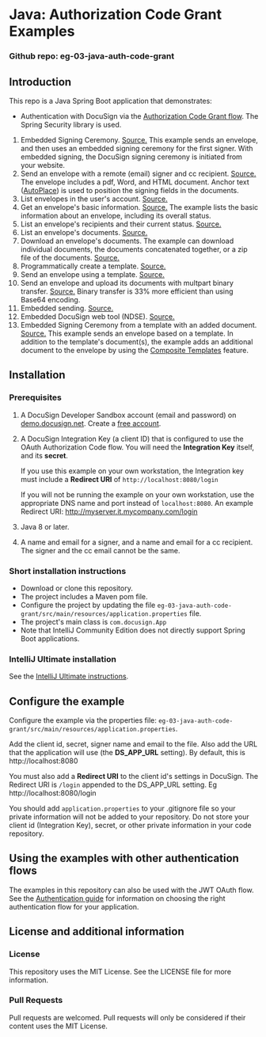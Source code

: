 # Java: Authorization Code Grant Examples

### Github repo: eg-03-java-auth-code-grant
## Introduction
This repo is a Java Spring Boot application that demonstrates:

* Authentication with DocuSign via the
  [Authorization Code Grant flow](https://developers.docusign.com/esign-rest-api/guides/authentication/oauth2-code-grant).
  The Spring Security library is used.

1. Embedded Signing Ceremony. 
   [Source.](https://github.com/docusign/eg-03-java-auth-code-grant/blob/master/src/main/java/com/docusign/controller/examples/EG001Controller.java)
   This example sends an envelope, and then uses an embedded signing ceremony for the first signer.
   With embedded signing, the DocuSign signing ceremony is initiated from your website.
1. Send an envelope with a remote (email) signer and cc recipient.
   [Source.](https://github.com/docusign/eg-03-java-auth-code-grant/blob/master/src/main/java/com/docusign/controller/examples/EG002Controller.java)
   The envelope includes a pdf, Word, and HTML document.
   Anchor text ([AutoPlace](https://support.docusign.com/en/guides/AutoPlace-New-DocuSign-Experience)) is used to position the signing fields in the documents.
1. List envelopes in the user's account.
   [Source.](https://github.com/docusign/eg-03-java-auth-code-grant/blob/master/src/main/java/com/docusign/controller/examples/EG003Controller.java)
1. Get an envelope's basic information.
   [Source.](https://github.com/docusign/eg-03-java-auth-code-grant/blob/master/src/main/java/com/docusign/controller/examples/EG004Controller.java)
   The example lists the basic information about an envelope, including its overall status.
1. List an envelope's recipients and their current status.
   [Source.](https://github.com/docusign/eg-03-java-auth-code-grant/blob/master/src/main/java/com/docusign/controller/examples/EG005Controller.java)
1. List an envelope's documents.
   [Source.](https://github.com/docusign/eg-03-java-auth-code-grant/blob/master/src/main/java/com/docusign/controller/examples/EG006Controller.java)
1. Download an envelope's documents. The example can download individual
   documents, the documents concatenated together, or a zip file of the documents.
   [Source.](https://github.com/docusign/eg-03-java-auth-code-grant/blob/master/src/main/java/com/docusign/controller/examples/EG007Controller.java)
1. Programmatically create a template.
   [Source.](https://github.com/docusign/eg-03-java-auth-code-grant/blob/master/src/main/java/com/docusign/controller/examples/EG008Controller.java)
1. Send an envelope using a template.
   [Source.](https://github.com/docusign/eg-03-java-auth-code-grant/blob/master/src/main/java/com/docusign/controller/examples/EG009Controller.java)
1. Send an envelope and upload its documents with multpart binary transfer.
   [Source.](https://github.com/docusign/eg-03-java-auth-code-grant/blob/master/src/main/java/com/docusign/controller/examples/EG010Controller.java)
   Binary transfer is 33% more efficient than using Base64 encoding.
1. Embedded sending.
   [Source.](https://github.com/docusign/eg-03-java-auth-code-grant/blob/master/src/main/java/com/docusign/controller/examples/EG011Controller.java)
1. Embedded DocuSign web tool (NDSE).
   [Source.](https://github.com/docusign/eg-03-java-auth-code-grant/blob/master/src/main/java/com/docusign/controller/examples/EG012Controller.java)
1. Embedded Signing Ceremony from a template with an added document.
   [Source.](https://github.com/docusign/eg-03-java-auth-code-grant/blob/master/src/main/java/com/docusign/controller/examples/EG013Controller.java)
   This example sends an envelope based on a template.
   In addition to the template's document(s), the example adds an
   additional document to the envelope by using the
   [Composite Templates](https://developers.docusign.com/esign-rest-api/guides/features/templates#composite-templates)
   feature.

## Installation

### Prerequisites
1. A DocuSign Developer Sandbox account (email and password) on [demo.docusign.net](https://demo.docusign.net).
   Create a [free account](https://go.docusign.com/o/sandbox/).
1. A DocuSign Integration Key (a client ID) that is configured to use the
   OAuth Authorization Code flow.
   You will need the **Integration Key** itself, and its **secret**.

   If you use this example on your own workstation,
   the Integration key must include a **Redirect URI** of `http://localhost:8080/login`

   If you will not be running the example on your own workstation,
   use the appropriate DNS name and port instead of `localhost:8080`.
   An example Redirect URI: http://myserver.it.mycompany.com/login

1. Java 8 or later.
1. A name and email for a signer, and a name and email for a cc recipient.
   The signer and the cc email cannot be the same.

### Short installation instructions
* Download or clone this repository.
* The project includes a Maven pom file.
* Configure the project by updating the file
  `eg-03-java-auth-code-grant/src/main/resources/application.properties` file.
* The project's main class is
 `com.docusign.App`
* Note that IntelliJ Community Edition does not directly support
  Spring Boot applications.

### IntelliJ Ultimate installation

See the [IntelliJ Ultimate instructions](https://github.com/docusign/eg-03-java-auth-code-grant/blob/master/docs/Readme_IntelliJ_Ultimate.md).

## Configure the example

Configure the example via the properties file:
`eg-03-java-auth-code-grant/src/main/resources/application.properties`.

Add the client id, secret, signer name and email to the file.
Also add the URL that the application will use (the **DS_APP_URL** setting).
By default, this is http://localhost:8080

You must also add a **Redirect URI** to the client id's settings in
DocuSign. The Redirect URI is `/login` appended to the DS_APP_URL setting.
Eg http://localhost:8080/login

You should add `application.properties` to your .gitignore file so your
private information will not be added to your repository.
Do not store your client id (Integration Key), secret, or other
private information in your code repository.

## Using the examples with other authentication flows

The examples in this repository can also be used with the
JWT OAuth flow.
See the [Authentication guide](https://developers.docusign.com/esign-rest-api/guides/authentication)
for information on choosing the right authentication flow for your application.

## License and additional information

### License
This repository uses the MIT License. See the LICENSE file for more information.

### Pull Requests
Pull requests are welcomed. Pull requests will only be considered if their content
uses the MIT License.
